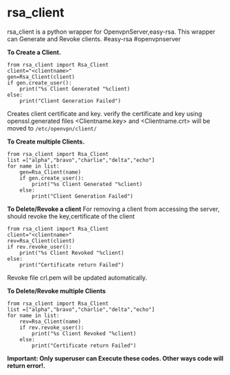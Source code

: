 # rsa_client
rsa_client is a python wrapper for OpenvpnServer,easy-rsa. This wrapper can Generate and Revoke clients.
#easy-rsa #openvpnserver


**To Create a Client.**


    from rsa_client import Rsa_Client
    client="<clientname>"
    gen=Rsa_Client(client)
    if gen.create_user():
        print("%s Client Generated "%client)
    else:
        print("Client Generation Failed")
  

Creates client certificate and key. verify the certificate and key using openssl.generated files <Clientname.key> and <Clientname.crt> will be moved to `/etc/openvpn/client/`

**To Create multiple Clients.**


    from rsa_client import Rsa_Client
    list =["alpha","bravo","charlie","delta","echo"]
    for name in list:
        gen=Rsa_Client(name)
        if gen.create_user():
            print("%s Client Generated "%client)
        else:
            print("Client Generation Failed")

**To Delete/Revoke a client**
For removing a client from accessing the server, should revoke the key,certificate of the client

    from rsa_client import Rsa_Client
    client="<clientname>"
    rev=Rsa_Client(client)
    if rev.revoke_user():
        print("%s Client Revoked "%client)
    else:
        print("Certificate return Failed")
 
Revoke file crl.pem will be updated automatically.

**To Delete/Revoke multiple Clients**


    from rsa_client import Rsa_Client
    list =["alpha","bravo","charlie","delta","echo"]
    for name in list:
        rev=Rsa_Client(name)
        if rev.revoke_user():
            print("%s Client Revoked "%client)
        else:
            print("Certificate return Failed")
            
**Important: Only superuser can Execute these codes. Other ways code will return error!.**
